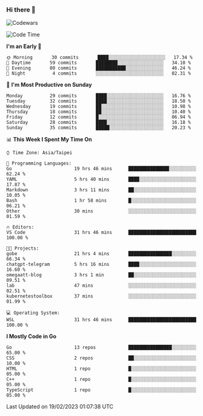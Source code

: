 ### Hi there 👋

![Codewars](https://www.codewars.com/users/omegaatt36/badges/small)

<!--START_SECTION:waka-->
![Code Time](http://img.shields.io/badge/Code%20Time-856%20hrs%2030%20mins-blue)

**I'm an Early 🐤** 

```text
🌞 Morning       30 commits       ████░░░░░░░░░░░░░░░░░░░░░   17.34 % 
🌆 Daytime       59 commits       ████████░░░░░░░░░░░░░░░░░   34.10 % 
🌃 Evening       80 commits       ███████████░░░░░░░░░░░░░░   46.24 % 
🌙 Night          4 commits       ░░░░░░░░░░░░░░░░░░░░░░░░░   02.31 % 

```
📅 **I'm Most Productive on Sunday** 

```text
Monday          29 commits       ████░░░░░░░░░░░░░░░░░░░░░   16.76 % 
Tuesday         32 commits       ████░░░░░░░░░░░░░░░░░░░░░   18.50 % 
Wednesday       19 commits       ██░░░░░░░░░░░░░░░░░░░░░░░   10.98 % 
Thursday        18 commits       ██░░░░░░░░░░░░░░░░░░░░░░░   10.40 % 
Friday          12 commits       █░░░░░░░░░░░░░░░░░░░░░░░░   06.94 % 
Saturday        28 commits       ████░░░░░░░░░░░░░░░░░░░░░   16.18 % 
Sunday          35 commits       █████░░░░░░░░░░░░░░░░░░░░   20.23 % 

```


📊 **This Week I Spent My Time On** 

```text
⌚︎ Time Zone: Asia/Taipei

💬 Programming Languages: 
Go                       19 hrs 46 mins      ███████████████░░░░░░░░░░   62.24 % 
YAML                     5 hrs 40 mins       ████░░░░░░░░░░░░░░░░░░░░░   17.87 % 
Markdown                 3 hrs 11 mins       ██░░░░░░░░░░░░░░░░░░░░░░░   10.05 % 
Bash                     1 hr 58 mins        █░░░░░░░░░░░░░░░░░░░░░░░░   06.21 % 
Other                    30 mins             ░░░░░░░░░░░░░░░░░░░░░░░░░   01.59 % 

🔥 Editors: 
VS Code                  31 hrs 46 mins      █████████████████████████   100.00 % 

🐱‍💻 Projects: 
gobe                     21 hrs 4 mins       ████████████████░░░░░░░░░   66.34 % 
chatgpt-telegram         5 hrs 16 mins       ████░░░░░░░░░░░░░░░░░░░░░   16.60 % 
omegaatt-blog            3 hrs 1 min         ██░░░░░░░░░░░░░░░░░░░░░░░   09.51 % 
lab                      47 mins             ░░░░░░░░░░░░░░░░░░░░░░░░░   02.51 % 
kubernetestoolbox        37 mins             ░░░░░░░░░░░░░░░░░░░░░░░░░   01.99 % 

💻 Operating System: 
WSL                      31 hrs 46 mins      █████████████████████████   100.00 % 

```

**I Mostly Code in Go** 

```text
Go                       13 repos            ████████████████░░░░░░░░░   65.00 % 
CSS                      2 repos             ██░░░░░░░░░░░░░░░░░░░░░░░   10.00 % 
HTML                     1 repo              █░░░░░░░░░░░░░░░░░░░░░░░░   05.00 % 
C++                      1 repo              █░░░░░░░░░░░░░░░░░░░░░░░░   05.00 % 
TypeScript               1 repo              █░░░░░░░░░░░░░░░░░░░░░░░░   05.00 % 

```



 Last Updated on 19/02/2023 01:07:38 UTC
<!--END_SECTION:waka-->

<!--
**omegaatt36/omegaatt36** is a ✨ _special_ ✨ repository because its `README.md` (this file) appears on your GitHub profile.

Here are some ideas to get you started:

- 🔭 I’m currently working on ...
- 🌱 I’m currently learning ...
- 👯 I’m looking to collaborate on ...
- 🤔 I’m looking for help with ...
- 💬 Ask me about ...
- 📫 How to reach me: ...
- 😄 Pronouns: ...
- ⚡ Fun fact: ...
-->
